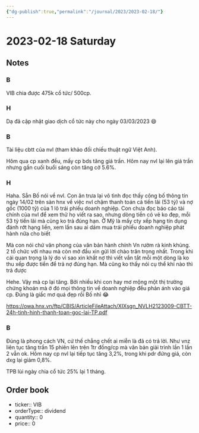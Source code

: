 ```yaml
---
{"dg-publish":true,"permalink":"/journal/2023/2023-02-18/"}
---
```


# 2023-02-18 Saturday

## Notes

### B

VIB chia được 475k cổ tức/ 500cp.

### H

Dạ đã cập nhật giao dịch cổ tức này cho ngày 03/03/2023 😄

### B

Tài liệu cbtt của nvl (tham khảo đối chiếu thuật ngữ Việt Anh).

Hôm qua cp xanh đều, mấy cp bds tăng giá trần. Hôm nay nvl lại lên giá trần nhưng gần cuối buổi sáng còn tăng cở 5.6%.

### H

Haha. Sẵn Bố nói về nvl. Con ăn trưa lại vô tình đọc thấy công bố thông tin ngày 14/02 trên sàn hnx về việc nvl chậm thanh toán cả tiền lãi (53 tỷ) và nợ gốc (1000 tỷ) của 1 lô trái phiếu doanh nghiệp. Con chưa đọc báo cáo tài chính của nvl để xem thử họ viết ra sao, nhưng dòng tiền có vẻ ko đẹp, mỗi 53 tỷ tiền lãi mà cũng ko trả đúng hạn. Ở Mỹ là mấy cty xếp hạng tín dụng đánh rớt hạng liền, xem lần sau ai dám mua trái phiếu doanh nghiệp phát hành nữa cho biết

Mà con nói chứ văn phong của văn bản hành chính Vn rườm rà kinh khủng. 2 tổ chức với nhau mà còn mở đầu xin gửi lời chào trân trọng nhất. Trong khi cái quan trọng là lý do vì sao xin khất nợ thì viết vắn tắt mỗi một dòng là ko thu xếp được tiền để trả nợ đúng hạn. Mà cũng ko thấy nói cụ thể khi nào thì trả được

Hehe. Vậy mà cp lại tăng. Bởi nhiều khi con hay mơ mộng một thị trường chứng khoán mà ở đó mọi thông tin về doanh nghiệp đều phản ánh vào giá cp. Đúng là giấc mơ quá đẹp rồi Bố nhỉ 😂

https://owa.hnx.vn/ftp/CBIS/ArticleFileAttach/XIXsgn_NVLH2123009-CBTT-24h-tinh-hinh-thanh-toan-goc-lai-TP.pdf

### B

Đúng là phong cách VN, cứ thế chẳng chết ai miễn là đã có trả lời. Như vnz liên tục tăng trần 15 phiên lên trên 1tr đồng/cp mà văn bản giải trình lần 1 lần 2 vẫn ok.
Hôm nay cp nvl lại tiếp tục tăng 3,2%, trong khi pdr đứng giá, còn dxg lại giảm 0,8%.

TPB lùi ngày chia cổ tức 25% lại 1 tháng.

## Order book

- ticker:: VIB
- orderType:: dividend
- quantity:: 0
- price:: 0
